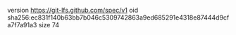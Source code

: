version https://git-lfs.github.com/spec/v1
oid sha256:ec831f140b63bb7b046c5309742863a9ed685291e4318e87444d9cfa7f7a91a3
size 74
